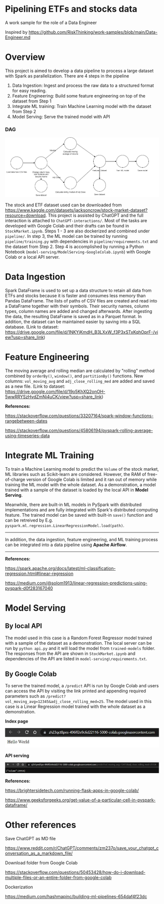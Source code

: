 # Pipelining ETFs and stocks data
A work sample for the role of a Data Engineer

Inspired by https://github.com/RiskThinking/work-samples/blob/main/Data-Engineer.md

# Overview
This project is aimed to develop a data pipeline to process a large dataset with Spark as parallelization. There are 4 steps in the pipeline 
1. Data Ingestion: Ingest and process the raw data to a structured format for easy reading.
2. Feature Engineering: Build some feature engineering on top of the dataset from Step 1
3. Integrate ML training: Train Machine Learning model with the dataset from Step 2
4. Model Serving: Serve the trained model with API

### DAG
![DAG](/pictures/DAG.png)

The stock and ETF dataset used can be downloaded from https://www.kaggle.com/datasets/jacksoncrow/stock-market-dataset?resource=download. This project is assisted by ChatGPT and the full interaction is attached to `ChatGPT-interactions/`. Most of the tasks are developed with Google Colab and their drafts can be found in `StockMarket.ipynb`. Steps 1 - 3 are also dockerized and combined under `pipeline/`. In step 3, the ML model can be trained by running `pipeline/training.py` with dependencies in `pipeline/requirements.txt` and the dataset from Step 2. Step 4 is accomplished by running a Python Notebook (`model-serving/ModelServing-GoogleColab.ipynb`) with Google Colab or a local API server.

# Data Ingestion
Spark DataFrame is used to set up a data structure to retain all data from ETFs and stocks because it is faster and consumes less memory than Pandas DataFrame. The lists of paths of CSV files are created and read into a DataFrame together with their symbols. Their security names, column types, column names are added and changed afterwards. After ingesting the data, the resulting DataFrame is saved as in a Parquet format. In addition, the dataset can be maintained easier by saving into a SQL database. (Link to dataset: https://drive.google.com/file/d/1NKYjKmdH_B3LXxW_f3P3xSTxKqhOprF-/view?usp=share_link)

# Feature Engineering
The moving average and rolling median are calculated by "rolling" method combined by `orderBy()`, `window()`, and `partitionBy()` functions. New columns: `vol_moving_avg` and `adj_close_rolling_med` are added and saved as a new file. (Link to dataset: https://drive.google.com/file/d/19o5KhXQ2onOH-5wwRRYSzHvdZmNi4uCK/view?usp=share_link)

**References:**

https://stackoverflow.com/questions/33207164/spark-window-functions-rangebetween-dates

https://stackoverflow.com/questions/45806194/pyspark-rolling-average-using-timeseries-data

# Integrate ML Training
To train a Machine Learning model to predict the `Volume` of the stock market, ML libraries such as Scikit-learn are considered. However, the RAM of free-of-charge version of Google Colab is limited and it ran out of memory while training the ML model with the whole dataset. As a demonstration, a model trained with a sample of the dataset is loaded by the local API in **Model Serving**.

Meanwhile, there are built-in ML models in PySpark with distributed implementations and are fully integrated with Spark's distributed computing feature. The trained model can be saved with built-in `save()` function and can be retreived by E.g. `pyspark.ml.regression.LinearRegressionModel.load(path)`.

-----
In addition, the data ingestion, feature engineering, and ML training process can be integrated into a data pipeline using **Apache Airflow**.

-----

**References:**

https://spark.apache.org/docs/latest/ml-classification-regression.html#linear-regression

https://medium.com/@solom1913/linear-regression-predictions-using-pyspark-d0f283167040

# Model Serving

## By local API
The model used in this case is a Random Forest Regressor model trained with a sample of the dataset as a demonstration. The local server can be run by `python api.py` and it will load the model from `trained-models` folder. The responses from the API are shown in `StockMarket.ipynb` and dependencies of the API are listed in `model-serving\requirements.txt`.


## By Google Colab
To serve the trained model, a `/predict` API is run by Google Colab and users can access the API by visiting the link printed and appending required parameters such as `/predict?vol_moving_avg=12345&adj_close_rolling_med=25`. The model used in this case is a Linear Regression model trained with the whole dataset as a demonstration.

**Index page**

![Hello World](/pictures/model-serving-1.jpg)

**API serving**

![/predict](/pictures/model-serving-2.jpg)


**References:**

https://brightersidetech.com/running-flask-apps-in-google-colab/

https://www.geeksforgeeks.org/get-value-of-a-particular-cell-in-pyspark-dataframe/


# Other references

Save ChatGPT as MD file

https://www.reddit.com/r/ChatGPT/comments/zm237o/save_your_chatgpt_conversation_as_a_markdown_file/

Download folder from Google Colab

https://stackoverflow.com/questions/50453428/how-do-i-download-multiple-files-or-an-entire-folder-from-google-colab

Dockerization

https://medium.com/hashmapinc/building-ml-pipelines-654daf4f23dc

